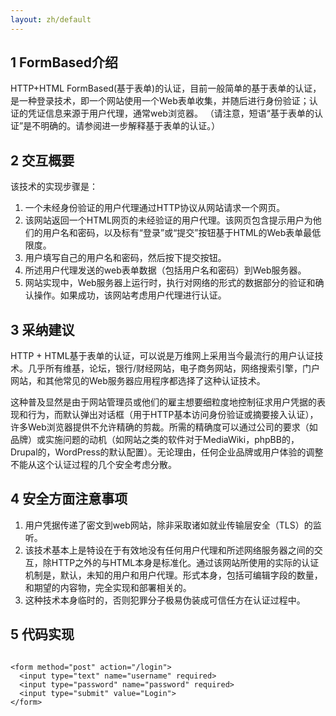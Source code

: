 ```yaml
---
layout: zh/default
---
```

<h2>1 FormBased介绍</h2>
   
HTTP+HTML FormBased(基于表单)的认证，目前一般简单的基于表单的认证，是一种登录技术，即一个网站使用一个Web表单收集，并随后进行身份验证；认证的凭证信息来源于用户代理，通常web浏览器。 （请注意，短语“基于表单的认证”是不明确的。请参阅进一步解释基于表单的认证。）

<h2>2 交互概要</h2>
 
该技术的实现步骤是：
 <ol>
  <li>一个未经身份验证的用户代理通过HTTP协议从网站请求一个网页。</li>
  <li>该网站返回一个HTML网页的未经验证的用户代理。该网页包含提示用户为他们的用户名和密码，以及标有“登录”或“提交”按钮基于HTML的Web表单最低限度。</li>
  <li>用户填写自己的用户名和密码，然后按下提交按钮。</li>
  <li>所述用户代理发送的web表单数据（包括用户名和密码）到Web服务器。</li>
  <li>网站实现中，Web服务器上运行时，执行对网络的形式的数据部分的验证和确认操作。如果成功，该网站考虑用户代理进行认证。</li>
</ol>

<h2>3 采纳建议</h2>

HTTP + HTML基于表单的认证，可以说是万维网上采用当今最流行的用户认证技术。几乎所有维基，论坛，银行/财经网站，电子商务网站，网络搜索引擎，门户网站，和其他常见的Web服务器应用程序都选择了这种认证技术。


这种普及显然是由于网站管理员或他们的雇主想要细粒度地控制征求用户凭据的表现和行为，而默认弹出对话框（用于HTTP基本访问身份验证或摘要接入认证），许多Web浏览器提供不允许精确的剪裁。所需的精确度可以通过公司的要求（如品牌）或实施问题的动机（如网站之类的软件对于MediaWiki，phpBB的，Drupal的，WordPress的默认配置）。无论理由，任何企业品牌或用户体验的调整不能从这个认证过程的几个安全考虑分散。

<h2>4 安全方面注意事项</h2>
 <ol>
  <li>用户凭据传递了密文到web网站，除非采取诸如就业传输层安全（TLS）的监听。</li>
  <li>该技术基本上是特设在于有效地没有任何用户代理和所述网络服务器之间的交互，除HTTP之外的与HTML本身是标准化。通过该网站所使用的实际的认证机制是，默认，未知的用户和用户代理。形式本身，包括可编辑字段的数量，和期望的内容物，完全实现和部署相关的。</li>
  <li>这种技术本身临时的，否则犯罪分子极易伪装成可信任方在认证过程中。</li>
</ol>

<h2>5 代码实现</h2>
<pre><code class="html hljs">
&lt;form method="post" action="/login"&gt;
  &lt;input type="text" name="username" required&gt;
  &lt;input type="password" name="password" required&gt;
  &lt;input type="submit" value="Login"&gt;
&lt;/form&gt;
</code></pre>